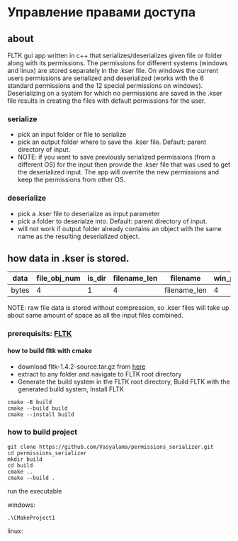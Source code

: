 # Управление правами доступа
## about
FLTK gui app written in c++ that serializes/deserializes given file or folder along with its permissions. The permissions for different systems (windows and linux) are stored separately in the .kser file. On windows the current users permissions are serialized and deserialized (works with the 6 standard permissions and the 12 special permissions on windows). Deserializing on a system for which no permissions are saved in the .kser file results in creating the files with default permissions for the user. 

### serialize
  - pick an input folder or file to serialize
  - pick an output folder where to save the .kser file. Default: parent directory of input.
  - NOTE: if you want to save previously serialized permissions (from a different OS) for the input then provide the .kser file that was used to get the deserialized input. The app will overrite the new permissions and keep the permissions from other OS.
    
### deserialize
  - pick a .kser file to deserialize as input parameter
  - pick a folder to deserialze into. Default: parent directory of input.
  - will not work if output folder already contains an object with the same name as the resulting deserialized object.

## how data in .kser is stored.
data | file_obj_num | is_dir | filename_len | filename | win_perms| linux_perms| filesize | ... | raw_binary_file_data | ... | 
--- | --- | --- | --- |--- |--- |--- |--- |--- |--- |--- |
bytes | 4 | 1 | 4 | filename_len |4|4|8 |... | filesize | ... |    

NOTE: raw file data is stored without compression, so .kser files will take up about same amount of space as all the input files combined.

### prerequisits: [FLTK](https://www.fltk.org/) 
#### how to build fltk with cmake
- download fltk-1.4.2-source.tar.gz from [here](https://www.fltk.org/software.php)
- extract to any folder and navigate to FLTK root directory
- Generate the build system in the FLTK root directory, Build FLTK with the generated build system, Install FLTK
  
```
cmake -B build
cmake --build build
cmake --install build
```


### how to build project
```
git clone https://github.com/Vasyalama/permissions_serializer.git
cd permissions_serializer
mkdir build
cd build
cmake ..
cmake --build .
```

run the executable

windows:

```.\CMakeProject1```

linux:

```./CMakeProject



